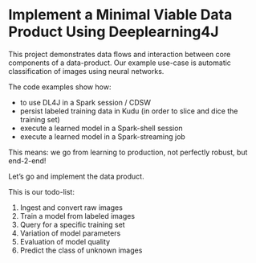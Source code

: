 # Implement a Minimal Viable Data Product Using Deeplearning4J

This project demonstrates data flows and interaction between core components of a data-product. Our example use-case is automatic classification of images using neural networks. 

The code examples show how: 
- to use DL4J in a Spark session / CDSW
- persist labeled training data in Kudu (in order to slice and dice the training set)
- execute a learned model in a Spark-shell session
- execute a learned model in a Spark-streaming job

This means: we go from learning to production, not perfectly robust, but end-2-end!

Let’s go and implement the data product. 

This is our todo-list:

1.	Ingest and convert raw images
2.	Train a model from labeled images
3.	Query for a specific training set
4.	Variation of model parameters 
5.	Evaluation of model quality
6.	Predict the class of unknown images


